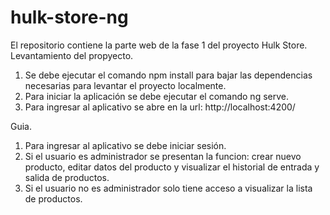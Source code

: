 # hulk-store-ng
El repositorio contiene la parte web de la fase 1 del proyecto Hulk Store.
Levantamiento del propyecto.
1. Se debe ejecutar el comando npm install para bajar las dependencias necesarias para levantar el proyecto localmente.
2. Para iniciar la aplicación se debe ejecutar el comando ng serve.
3. Para ingresar al aplicativo se abre en la url: http://localhost:4200/

Guia.
1. Para ingresar al aplicativo se debe iniciar sesión.
2. Si el usuario es administrador se presentan la funcion: crear nuevo producto, editar datos del producto y visualizar el historial de entrada y salida de productos.
3. Si el usuario no es administrador solo tiene acceso a visualizar la lista de productos.

